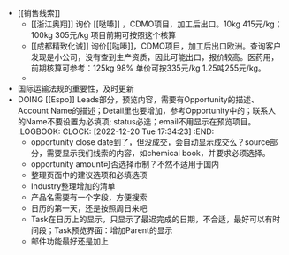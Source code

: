 - [[销售线索]]
	- [[浙江奥翔]] 询价 [[哒嗪]] ，CDMO项目，加工后出口。10kg 415元/kg； 100kg 305元/kg 项目前期可按照这个核算
	- [[成都精致化诚]] 询价[[哒嗪]]，CDMO项目，加工后出口欧洲。查询客户发现是小公司，没有查到生产资质，因此可能出口，报价较高。医药用，前期核算可参考：125kg 98% 单价可按335元/kg 1.25吨255元/kg。
	-
- 国际运输法规的重要性，及时更新
- DOING [[Espo]] Leads部分，预览内容，需要有Opportunity的描述、Account Name的描述；Detail里也要增加，参考Opportunity中的；联系人的Name不要设置为必填项; status必选；email不用显示在预览项目。
  :LOGBOOK:
  CLOCK: [2022-12-20 Tue 17:34:23]
  :END:
	- opportunity close date到了，但没成交，会自动显示成交么？source部分，需要显示我们线索的内容，如chemical book，并要求必须选择。
	- opportunity amount可否选择币制？不然不适用于国内
	- 整理页面中的建议选项和必填选项
	- Industry整理增加的清单
	- 产品名需要有一个字段，方便搜索
	- 日历的第一天，还是按照周日来吧
	- Task在日历上的显示，只显示了最迟完成的日期，不合适，最好可以有时间段；Task预览界面：增加Parent的显示
	- 邮件功能最好还是加上
